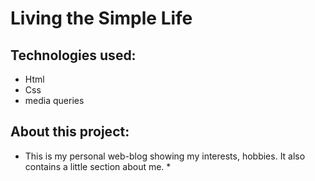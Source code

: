 # Living the Simple Life

## Technologies used:
* Html 
* Css 
* media queries 

## About this project:
* This is my personal web-blog showing my interests, hobbies. It also contains a little section about me. *